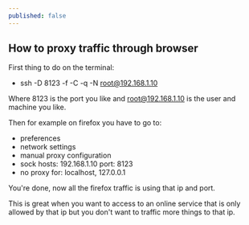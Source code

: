 ```yaml
---
published: false
---
```

## How to proxy traffic through browser

First thing to do on the terminal:
- ssh -D 8123 -f -C -q -N root@192.168.1.10

Where 8123 is the port you like and root@192.168.1.10 is the user and machine you like.



Then for example on firefox you have to go to:
- preferences
- network settings
- manual proxy configuration
- sock hosts: 192.168.1.10 port: 8123
- no proxy for: localhost, 127.0.0.1


You're done, now all the firefox traffic is using that ip and port.


This is great when you want to access to an online service that is only allowed by that ip but you don't want to traffic more things to that ip.
